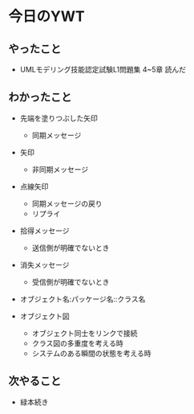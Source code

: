 # 今日のYWT

## やったこと

- UMLモデリング技能認定試験L1問題集 4~5章 読んだ

## わかったこと

- 先端を塗りつぶした矢印
  - 同期メッセージ
- 矢印
  - 非同期メッセージ
- 点線矢印
  - 同期メッセージの戻り
  - リプライ
- 拾得メッセージ
  - 送信側が明確でないとき
- 消失メッセージ
  - 受信側が明確でないとき

- オブジェクト名:パッケージ名::クラス名
- オブジェクト図
  - オブジェクト同士をリンクで接続
  - クラス図の多重度を考える時
  - システムのある瞬間の状態を考える時

## 次やること

- 緑本続き
